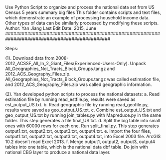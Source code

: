 Use Python Script to organize and process the national data set from US Census 5 years summary big files
This folder contains scripts and text files, which demenstrate an example of processing household income data. Other types of data can be similarly processed by modifying these scripts.
Author: Yan Jiang
Last Edit Date: 2015, June
##############################################################################################

Steps:

(1). Download data from 2008-2012_ACSSF_All_In_2_Giant_Files(Experienced-Users-Only). Unpack All_Geographies_Not_Tracts_Block_Groups.tar.gz and 2012_ACS_Geography_Files.zip. All_Geographies_Not_Tracts_Block_Groups.tar.gz was called estimation file, and 2012_ACS_Geography_Files.zip was called geographic information.

(2). Yan developed python scripts to process the national datasets:
a. Read estimation file by running read_estfile.py, results were saved as est_output_US.txt.
b. Read geographic file by running read_geofile.py, results were saved as geo_output_US.txt.
c. Combine est_output_US.txt and geo_output_US.txt by running join_tables.py with Mapreduce.py in the same folder. This step generates a file final_US.txt.
d. Split the big table into small ones with 60000 rows for each one. Run split_final.py. This step generates output1.txt, output2.txt, output3.txt, output4.txt. 
e. Import the four files, output1.txt, output2.txt, output3.txt, output4.txt, into Excel 2003 file. ArcGIS 10.2 doesn’t read Excel 2013.
f. Merge output1, output2, output3, output4 tables into one table, which is the national data dbf table. Do join with national CBG layer to produce a national data layer. 

